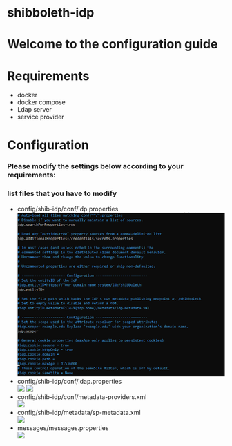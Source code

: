<h1>shibboleth-idp</h1>
<h1>Welcome to the configuration guide</h1>
 <h1>Requirements</h1>
 <ul>
   <li>docker</li>
   <li>docker compose</li>
   <li>Ldap server</li>
   <li>service provider</li>
 </ul>

<h1>Configuration</h1>
<h3>Please modify the settings below according to your requirements: </h3>
<h3>list files that you have to modify </h3>

<ul>
  <li>config/shib-idp/conf/idp.properties</li>
  <img src="./images/idp-properties.png">
  <li>config/shib-idp/conf/ldap.properties</li>
  <img src="./ldap-pro.png">
   <img src="./ldap-pro-2.png">  
  <li>config/shib-idp/conf/metadata-providers.xml</li>
  <img src="./metadata-providers.png">
  <li>config/shib-idp/metadata/sp-metadata.xml</li>
  <img src="./sp-metadata.png">
  <li>messages/messages.properties</li>
 <img src="./template.png">
</ul>
